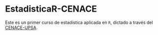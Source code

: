 # EstadisticaR-CENACE
Este es un primer curso de estadística aplicada en `R`, dictado a través del [CENACE-UPSA](https://cenace.upsa.edu.bo/calendario/estadistica-aplicada-en-r&amp;prog=1594.html).
